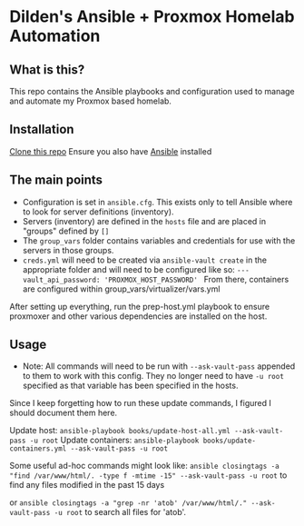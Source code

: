 # Dilden's Ansible + Proxmox Homelab Automation

## What is this?
This repo contains the Ansible playbooks and configuration used to manage and automate my Proxmox based homelab.

## Installation
[Clone this repo](https://github.com/Dilden/Ansible-Proxmox-Automation)
Ensure you also have [Ansible](https://docs.ansible.com/ansible/latest/installation_guide/index.html) installed

## The main points
* Configuration is set in `ansible.cfg`. This exists only to tell Ansible where to look for server definitions (inventory).
* Servers (inventory) are defined in the `hosts` file and are placed in "groups" defined by `[]`
* The `group_vars` folder contains variables and credentials for use with the servers in those groups.
* `creds.yml` will need to be created via `ansible-vault create` in the appropriate folder and will need to be configured like so:
`---
vault_api_password: 'PROXMOX_HOST_PASSWORD'
`
From there, containers are configured within group_vars/virtualizer/vars.yml

After setting up everything, run the prep-host.yml playbook to ensure proxmoxer and other various dependencies are installed on the host.

## Usage
* Note: All commands will need to be run with `--ask-vault-pass` appended to them to work with this config. They no longer need to have `-u root` specified as that variable has been specified in the hosts.

Since I keep forgetting how to run these update commands, I figured I should document them here.

Update host: `ansible-playbook books/update-host-all.yml --ask-vault-pass -u root`
Update containers: `ansible-playbook books/update-containers.yml --ask-vault-pass -u root`

Some useful ad-hoc commands might look like:
`ansible closingtags -a "find /var/www/html/. -type f -mtime -15" --ask-vault-pass -u root` to find any files modified in the past 15 days

or `ansible closingtags -a "grep -nr 'atob' /var/www/html/." --ask-vault-pass -u root` to search all files for 'atob'.
